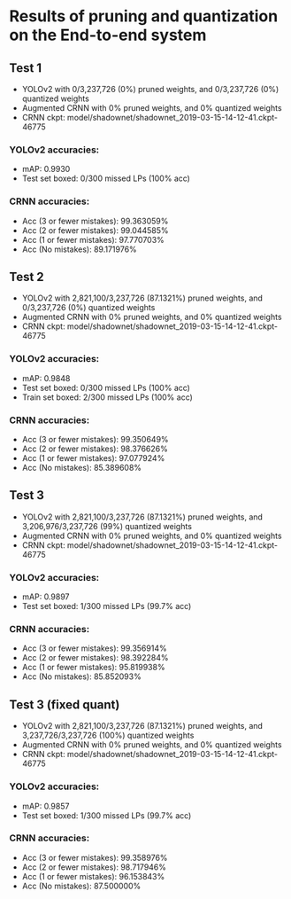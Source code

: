 # Results of pruning and quantization on the End-to-end system

## Test 1
* YOLOv2 with 0/3,237,726 (0%) pruned weights, and 0/3,237,726 (0%) quantized weights
* Augmented CRNN with 0% pruned weights, and 0% quantized weights
* CRNN ckpt: model/shadownet/shadownet_2019-03-15-14-12-41.ckpt-46775

### YOLOv2 accuracies:
* mAP: 0.9930
* Test set boxed: 0/300 missed LPs (100% acc)

### CRNN accuracies:
* Acc (3 or fewer mistakes): 99.363059%
* Acc (2 or fewer mistakes): 99.044585%
* Acc (1 or fewer mistakes): 97.770703%
* Acc (No mistakes):         89.171976%


## Test 2
* YOLOv2 with 2,821,100/3,237,726 (87.1321%) pruned weights, and 0/3,237,726 (0%) quantized weights
* Augmented CRNN with 0% pruned weights, and 0% quantized weights
* CRNN ckpt: model/shadownet/shadownet_2019-03-15-14-12-41.ckpt-46775

### YOLOv2 accuracies:
* mAP: 0.9848
* Test set boxed: 0/300 missed LPs (100% acc)
* Train set boxed: 2/300 missed LPs (100% acc)

### CRNN accuracies:
* Acc (3 or fewer mistakes): 99.350649%
* Acc (2 or fewer mistakes): 98.376626%
* Acc (1 or fewer mistakes): 97.077924%
* Acc (No mistakes):         85.389608%


## Test 3
* YOLOv2 with 2,821,100/3,237,726 (87.1321%) pruned weights, and 3,206,976/3,237,726 (99%) quantized weights
* Augmented CRNN with 0% pruned weights, and 0% quantized weights
* CRNN ckpt: model/shadownet/shadownet_2019-03-15-14-12-41.ckpt-46775

### YOLOv2 accuracies:
* mAP: 0.9897
* Test set boxed: 1/300 missed LPs (99.7% acc)

### CRNN accuracies:
* Acc (3 or fewer mistakes): 99.356914%
* Acc (2 or fewer mistakes): 98.392284%
* Acc (1 or fewer mistakes): 95.819938%
* Acc (No mistakes):         85.852093%


## Test 3 (fixed quant)
* YOLOv2 with 2,821,100/3,237,726 (87.1321%) pruned weights, and 3,237,726/3,237,726 (100%) quantized weights
* Augmented CRNN with 0% pruned weights, and 0% quantized weights
* CRNN ckpt: model/shadownet/shadownet_2019-03-15-14-12-41.ckpt-46775

### YOLOv2 accuracies:
* mAP: 0.9857
* Test set boxed: 1/300 missed LPs (99.7% acc)

### CRNN accuracies:
* Acc (3 or fewer mistakes): 99.358976%
* Acc (2 or fewer mistakes): 98.717946%
* Acc (1 or fewer mistakes): 96.153843%
* Acc (No mistakes):         87.500000%